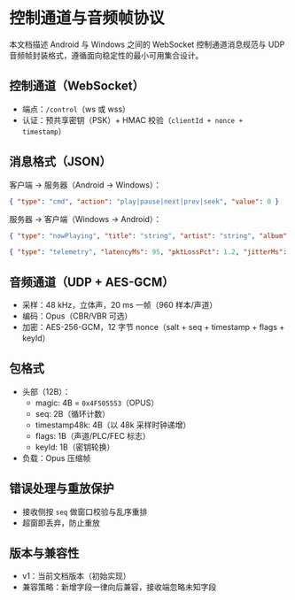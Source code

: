 # 控制通道与音频帧协议

本文档描述 Android 与 Windows 之间的 WebSocket 控制通道消息规范与 UDP 音频帧封装格式，遵循面向稳定性的最小可用集合设计。

控制通道（WebSocket）
---------------------

- 端点：`/control`（ws 或 wss）
- 认证：预共享密钥（PSK）+ HMAC 校验（`clientId + nonce + timestamp`）

消息格式（JSON）
----------------

客户端 -> 服务器（Android -> Windows）：

```json
{ "type": "cmd", "action": "play|pause|next|prev|seek", "value": 0 }
```

服务器 -> 客户端（Windows -> Android）：

```json
{ "type": "nowPlaying", "title": "string", "artist": "string", "album": "string", "positionMs": 0, "durationMs": 0, "app": "Spotify" }
```

```json
{ "type": "telemetry", "latencyMs": 95, "pktLossPct": 1.2, "jitterMs": 8 }
```

音频通道（UDP + AES-GCM）
-------------------------

- 采样：48 kHz，立体声，20 ms 一帧（960 样本/声道）
- 编码：Opus（CBR/VBR 可选）
- 加密：AES-256-GCM，12 字节 nonce（salt + seq + timestamp + flags + keyId）

包格式
------

- 头部（12B）：
  - magic: 4B = `0x4F505553`（OPUS）
  - seq: 2B（循环计数）
  - timestamp48k: 4B（以 48k 采样时钟递增）
  - flags: 1B（声道/PLC/FEC 标志）
  - keyId: 1B（密钥轮换）
- 负载：Opus 压缩帧

错误处理与重放保护
--------------------

- 接收侧按 `seq` 做窗口校验与乱序重排
- 超窗即丢弃，防止重放

版本与兼容性
------------

- v1：当前文档版本（初始实现）
- 兼容策略：新增字段一律向后兼容，接收端忽略未知字段


